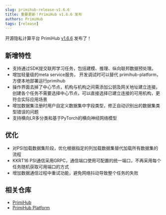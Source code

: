 ```yaml
---
slug: primihub-release-v1.6.6
title: 重要更新！PrimiHub v1.6.6 发布
authors: PrimiHub
tags: [release]
---
```


开源隐私计算平台 PrimiHub [v1.6.6](https://github.com/primihub/primihub/releases/tag/1.6.6) 发布了！

## 新增特性

- 支持通过SDK提交联邦学习任务，包括建模、推理、纵向联邦数据预处理。
- 增加轻量级的meta service服务， 开发调试时可以替代 primihub-platform，方便本地部署运行primihub
- 操作界面去掉了中心节点，机构与机构之间需添加公钥及网关地址建立连接。创建各个任务不需要选择中心节点，可以直接选择已建立连接的可用机构，更符合实际应用场景
- 增加数据集注册时用户自定义数据集中字段类型，修正自动识别出的数据集类型错误的问题
- 支持横向LR多分类和基于PyTorch的横向神经网络模型

## 优化

- 对PSI加载数据集阶段，优化根据指定的列加载数据集替代加载所有数据集的流程
- KKRT16 PSI通信采用GRPC，通信端口使用可配置的统一端口，不再采用每个任务随机获取可用端口的方式
- 增加数据通信过程中重试功能，避免网络抖动导致整个任务的失败

## 相关仓库

* [PrimiHub](https://github.com/primihub/primihub)
* [PrimiHub Platform](https://github.com/primihub/primihub-platform)
